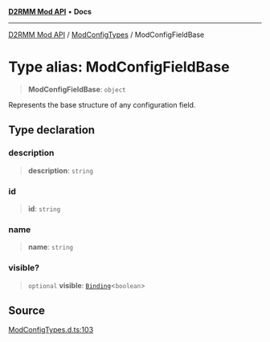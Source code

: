 [**D2RMM Mod API**](../../index.md) • **Docs**

***

[D2RMM Mod API](../../modules.md) / [ModConfigTypes](../index.md) / ModConfigFieldBase

# Type alias: ModConfigFieldBase

> **ModConfigFieldBase**: `object`

Represents the base structure of any configuration field.

## Type declaration

### description

> **description**: `string`

### id

> **id**: `string`

### name

> **name**: `string`

### visible?

> `optional` **visible**: [`Binding`](Binding.md)\<`boolean`\>

## Source

[ModConfigTypes.d.ts:103](https://github.com/olegbl/d2rmm/blob/7b50646c3690465cf5277007fc3d5d33286edb15/src/renderer/ModConfigTypes.d.ts#L103)
